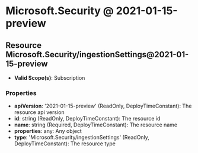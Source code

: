 # Microsoft.Security @ 2021-01-15-preview

## Resource Microsoft.Security/ingestionSettings@2021-01-15-preview
* **Valid Scope(s)**: Subscription
### Properties
* **apiVersion**: '2021-01-15-preview' (ReadOnly, DeployTimeConstant): The resource api version
* **id**: string (ReadOnly, DeployTimeConstant): The resource id
* **name**: string (Required, DeployTimeConstant): The resource name
* **properties**: any: Any object
* **type**: 'Microsoft.Security/ingestionSettings' (ReadOnly, DeployTimeConstant): The resource type


